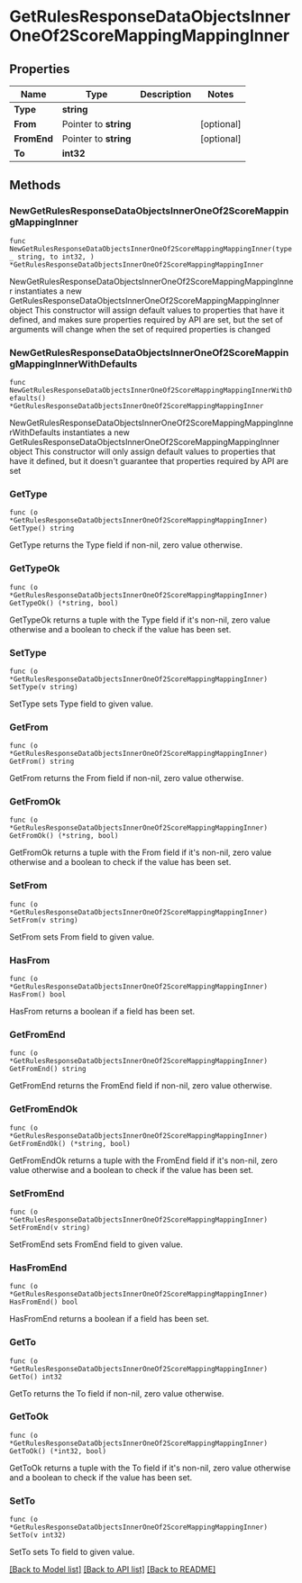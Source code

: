 # GetRulesResponseDataObjectsInnerOneOf2ScoreMappingMappingInner

## Properties

Name | Type | Description | Notes
------------ | ------------- | ------------- | -------------
**Type** | **string** |  | 
**From** | Pointer to **string** |  | [optional] 
**FromEnd** | Pointer to **string** |  | [optional] 
**To** | **int32** |  | 

## Methods

### NewGetRulesResponseDataObjectsInnerOneOf2ScoreMappingMappingInner

`func NewGetRulesResponseDataObjectsInnerOneOf2ScoreMappingMappingInner(type_ string, to int32, ) *GetRulesResponseDataObjectsInnerOneOf2ScoreMappingMappingInner`

NewGetRulesResponseDataObjectsInnerOneOf2ScoreMappingMappingInner instantiates a new GetRulesResponseDataObjectsInnerOneOf2ScoreMappingMappingInner object
This constructor will assign default values to properties that have it defined,
and makes sure properties required by API are set, but the set of arguments
will change when the set of required properties is changed

### NewGetRulesResponseDataObjectsInnerOneOf2ScoreMappingMappingInnerWithDefaults

`func NewGetRulesResponseDataObjectsInnerOneOf2ScoreMappingMappingInnerWithDefaults() *GetRulesResponseDataObjectsInnerOneOf2ScoreMappingMappingInner`

NewGetRulesResponseDataObjectsInnerOneOf2ScoreMappingMappingInnerWithDefaults instantiates a new GetRulesResponseDataObjectsInnerOneOf2ScoreMappingMappingInner object
This constructor will only assign default values to properties that have it defined,
but it doesn't guarantee that properties required by API are set

### GetType

`func (o *GetRulesResponseDataObjectsInnerOneOf2ScoreMappingMappingInner) GetType() string`

GetType returns the Type field if non-nil, zero value otherwise.

### GetTypeOk

`func (o *GetRulesResponseDataObjectsInnerOneOf2ScoreMappingMappingInner) GetTypeOk() (*string, bool)`

GetTypeOk returns a tuple with the Type field if it's non-nil, zero value otherwise
and a boolean to check if the value has been set.

### SetType

`func (o *GetRulesResponseDataObjectsInnerOneOf2ScoreMappingMappingInner) SetType(v string)`

SetType sets Type field to given value.


### GetFrom

`func (o *GetRulesResponseDataObjectsInnerOneOf2ScoreMappingMappingInner) GetFrom() string`

GetFrom returns the From field if non-nil, zero value otherwise.

### GetFromOk

`func (o *GetRulesResponseDataObjectsInnerOneOf2ScoreMappingMappingInner) GetFromOk() (*string, bool)`

GetFromOk returns a tuple with the From field if it's non-nil, zero value otherwise
and a boolean to check if the value has been set.

### SetFrom

`func (o *GetRulesResponseDataObjectsInnerOneOf2ScoreMappingMappingInner) SetFrom(v string)`

SetFrom sets From field to given value.

### HasFrom

`func (o *GetRulesResponseDataObjectsInnerOneOf2ScoreMappingMappingInner) HasFrom() bool`

HasFrom returns a boolean if a field has been set.

### GetFromEnd

`func (o *GetRulesResponseDataObjectsInnerOneOf2ScoreMappingMappingInner) GetFromEnd() string`

GetFromEnd returns the FromEnd field if non-nil, zero value otherwise.

### GetFromEndOk

`func (o *GetRulesResponseDataObjectsInnerOneOf2ScoreMappingMappingInner) GetFromEndOk() (*string, bool)`

GetFromEndOk returns a tuple with the FromEnd field if it's non-nil, zero value otherwise
and a boolean to check if the value has been set.

### SetFromEnd

`func (o *GetRulesResponseDataObjectsInnerOneOf2ScoreMappingMappingInner) SetFromEnd(v string)`

SetFromEnd sets FromEnd field to given value.

### HasFromEnd

`func (o *GetRulesResponseDataObjectsInnerOneOf2ScoreMappingMappingInner) HasFromEnd() bool`

HasFromEnd returns a boolean if a field has been set.

### GetTo

`func (o *GetRulesResponseDataObjectsInnerOneOf2ScoreMappingMappingInner) GetTo() int32`

GetTo returns the To field if non-nil, zero value otherwise.

### GetToOk

`func (o *GetRulesResponseDataObjectsInnerOneOf2ScoreMappingMappingInner) GetToOk() (*int32, bool)`

GetToOk returns a tuple with the To field if it's non-nil, zero value otherwise
and a boolean to check if the value has been set.

### SetTo

`func (o *GetRulesResponseDataObjectsInnerOneOf2ScoreMappingMappingInner) SetTo(v int32)`

SetTo sets To field to given value.



[[Back to Model list]](../README.md#documentation-for-models) [[Back to API list]](../README.md#documentation-for-api-endpoints) [[Back to README]](../README.md)


